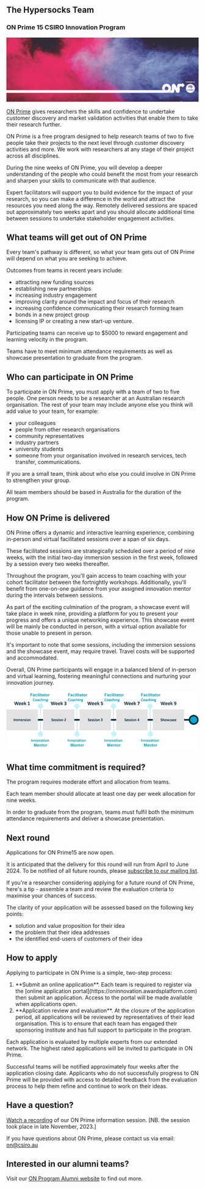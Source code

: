
## The Hypersocks Team
### ON Prime 15 CSIRO Innovation Program

![](./images/ONBanner.jpg)

[ON Prime](https://www.csiro.au/en/work-with-us/funding-programs/innovation-programs/on-prime)
gives researchers the skills and confidence to undertake customer
discovery and market validation activities that enable them to take their
research further.

ON Prime is a free program designed to help research teams of two to five
people take their projects to the next level through customer discovery
activities and more. We work with researchers at any stage of their project
across all disciplines.

During the nine weeks of ON Prime, you will develop a deeper understanding of
the people who could benefit the most from your research and sharpen your
skills to communicate with that audience.

Expert facilitators will support you to build evidence for the impact of your
research, so you can make a difference in the world and attract the resources
you need along the way. Remotely delivered sessions are spaced out
approximately two weeks apart and you should allocate additional time between
sessions to undertake stakeholder engagement activities.

## What teams will get out of ON Prime

Every team's pathway is different, so what your team gets out of ON Prime will
depend on what you are seeking to achieve.

Outcomes from teams in recent years include:

<ul>
  <li>attracting new funding sources</li>
  <li>establishing new partnerships</li>
  <li>increasing industry engagement</li> 
  <li>improving clarity around the impact and focus of their research</li> 
  <li>increasing confidence communicating their research forming team</li>
  <li>bonds in a new project group</li> 
  <li>licensing IP or creating a new start-up venture.</li>
</ul>

Participating teams can receive up to $5000 to reward engagement and learning
velocity in the program.

Teams have to meet minimum attendance requirements as well as showcase
presentation to graduate from the program.

## Who can participate in ON Prime

To participate in ON Prime, you must apply with a team of two to five people.
One person needs to be a researcher at an Australian research organisation. The
rest of your team may include anyone else you think will add value to your
team, for example:

<ul>
  <li> your colleagues</li>
  <li> people from other research organisations</li>
  <li>community representatives</li>
  <li>industry partners</li>
  <li>university students</li>
  <li>someone from your organisation involved in research services, tech transfer, communications.</li>
</ul>

If you are a small team, think about who else you could involve in ON Prime to
strengthen your group.

All team members should be based in Australia for the duration of the program. 

## How ON Prime is delivered

ON Prime offers a dynamic and interactive learning experience, combining
in-person and virtual facilitated sessions over a span of six days.

These facilitated sessions are strategically scheduled over a period of nine
weeks, with the initial two-day immersion session in the first week, followed
by a session every two weeks thereafter.

Throughout the program, you'll gain access to team coaching with your cohort
facilitator between the fortnightly  workshops. Additionally, you'll benefit
from one-on-one guidance from your assigned innovation mentor during the
intervals between sessions.

As part of the exciting culmination of the program, a showcase event will take
place in week nine, providing a platform for you to present your progress and
offers a unique networking experience. This showcase event will be mainly be
conducted in person, with a virtual option available for those unable to
present in person.

It's important to note that some sessions, including the immersion sessions and
the showcase event, may require travel. Travel costs will be supported and
accommodated.

Overall, ON Prime participants will engage in a balanced blend of in-person and
virtual learning, fostering meaningful connections and nurturing your
innovation journey.

![](./images/On-Prime.jpg)

## What time commitment is required?

The program requires moderate effort and allocation from teams.

Each team member should allocate at least one day per week allocation for nine
weeks.

In order to graduate from the program, teams must fulfil both the minimum
attendance requirements and deliver a showcase presentation.  

## Next round

Applications for ON Prime15 are now open.

It is anticipated that the delivery for this round will run from April to June
2024. To be notified of all future rounds, please [subscribe to our mailing
list](https://www.csiro.au/en/work-with-us/funding-programs/Innovation-programs/ON-subscribe).

If you're a researcher considering applying for a future round of ON Prime,
here's a tip - assemble a team and review the evaluation criteria to maximise
your chances of success.

The clarity of your application will be assessed based on the following key
points:

<ul>
  <li>solution and value proposition for their idea</li>
  <li>the problem that their idea addresses</li>
  <li>the identified end-users of customers of their idea</li>
</ul>

## How to apply

Applying to participate in ON Prime is a simple, two-step process:

<ol>
  <li>**Submit an online application**.
    Each team is required to register via the [online application
    portal](https://oninnovation.awardsplatform.com) then submit an
    application. Access to the portal will be made available when applications
    open.
  </li>

  <li>**Application review and evaluation**.
    At the closure of the application period, all applications will be reviewed
    by representatives of their lead organisation. This is to ensure that each
    team has engaged their sponsoring institute and has full support to
    participate in the program.
  </li>
</ol>

Each application is evaluated by multiple experts from our extended network.
The highest rated applications will be invited to participate in ON Prime.

Successful teams will be notified approximately four weeks after the
application closing date. Applicants who do not successfully progress to ON
Prime will be provided with access to detailed feedback from the evaluation
process to help them refine and continue to work on their ideas.

## Have a question?

[Watch a recording](https://webcast.csiro.au/#/videos/6ab70e1d-da3c-4770-89a3-1c2959eff012)
of our ON Prime information session. [NB. the session took place in late November, 2023.]

If you have questions about ON Prime, please contact us via email:
[on@csiro.au](mailto:on@csiro.au)


## Interested in our alumni teams?

Visit our [ON Program Alumni website](https://research.csiro.au/onalumni) to
find out more.

